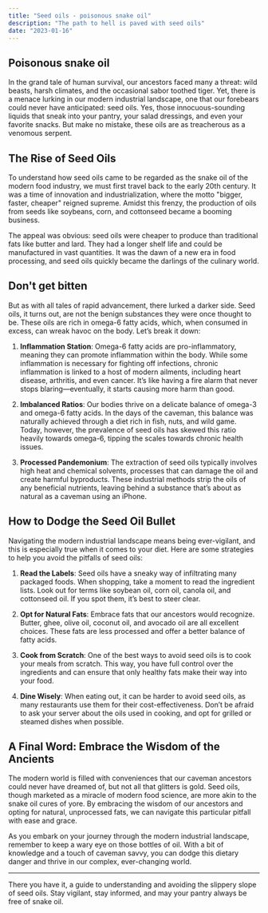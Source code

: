 ```yaml
---
title: "Seed oils - poisonous snake oil"
description: "The path to hell is paved with seed oils"
date: "2023-01-16"
---
```


##  Poisonous snake oil

In the grand tale of human survival, our ancestors faced many a threat: wild beasts, harsh climates, and the occasional sabor toothed tiger. Yet, there is a menace lurking in our modern industrial landscape, one that our forebears could never have anticipated: seed oils. Yes, those innocuous-sounding liquids that sneak into your pantry, your salad dressings, and even your favorite snacks. But make no mistake, these oils are as treacherous as a venomous serpent.

## The Rise of Seed Oils

To understand how seed oils came to be regarded as the snake oil of the modern food industry, we must first travel back to the early 20th century. It was a time of innovation and industrialization, where the motto "bigger, faster, cheaper" reigned supreme. Amidst this frenzy, the production of oils from seeds like soybeans, corn, and cottonseed became a booming business.

The appeal was obvious: seed oils were cheaper to produce than traditional fats like butter and lard. They had a longer shelf life and could be manufactured in vast quantities. It was the dawn of a new era in food processing, and seed oils quickly became the darlings of the culinary world.

## Don't get bitten

But as with all tales of rapid advancement, there lurked a darker side. Seed oils, it turns out, are not the benign substances they were once thought to be. These oils are rich in omega-6 fatty acids, which, when consumed in excess, can wreak havoc on the body. Let’s break it down:

1. **Inflammation Station**: Omega-6 fatty acids are pro-inflammatory, meaning they can promote inflammation within the body. While some inflammation is necessary for fighting off infections, chronic inflammation is linked to a host of modern ailments, including heart disease, arthritis, and even cancer. It’s like having a fire alarm that never stops blaring—eventually, it starts causing more harm than good.

2. **Imbalanced Ratios**: Our bodies thrive on a delicate balance of omega-3 and omega-6 fatty acids. In the days of the caveman, this balance was naturally achieved through a diet rich in fish, nuts, and wild game. Today, however, the prevalence of seed oils has skewed this ratio heavily towards omega-6, tipping the scales towards chronic health issues.

3. **Processed Pandemonium**: The extraction of seed oils typically involves high heat and chemical solvents, processes that can damage the oil and create harmful byproducts. These industrial methods strip the oils of any beneficial nutrients, leaving behind a substance that’s about as natural as a caveman using an iPhone.

## How to Dodge the Seed Oil Bullet

Navigating the modern industrial landscape means being ever-vigilant, and this is especially true when it comes to your diet. Here are some strategies to help you avoid the pitfalls of seed oils:

1. **Read the Labels**: Seed oils have a sneaky way of infiltrating many packaged foods. When shopping, take a moment to read the ingredient lists. Look out for terms like soybean oil, corn oil, canola oil, and cottonseed oil. If you spot them, it’s best to steer clear.

2. **Opt for Natural Fats**: Embrace fats that our ancestors would recognize. Butter, ghee, olive oil, coconut oil, and avocado oil are all excellent choices. These fats are less processed and offer a better balance of fatty acids.

3. **Cook from Scratch**: One of the best ways to avoid seed oils is to cook your meals from scratch. This way, you have full control over the ingredients and can ensure that only healthy fats make their way into your food.

4. **Dine Wisely**: When eating out, it can be harder to avoid seed oils, as many restaurants use them for their cost-effectiveness. Don’t be afraid to ask your server about the oils used in cooking, and opt for grilled or steamed dishes when possible.

## A Final Word: Embrace the Wisdom of the Ancients

The modern world is filled with conveniences that our caveman ancestors could never have dreamed of, but not all that glitters is gold. Seed oils, though marketed as a miracle of modern food science, are more akin to the snake oil cures of yore. By embracing the wisdom of our ancestors and opting for natural, unprocessed fats, we can navigate this particular pitfall with ease and grace.

As you embark on your journey through the modern industrial landscape, remember to keep a wary eye on those bottles of oil. With a bit of knowledge and a touch of caveman savvy, you can dodge this dietary danger and thrive in our complex, ever-changing world.

---

There you have it, a guide to understanding and avoiding the slippery slope of seed oils. Stay vigilant, stay informed, and may your pantry always be free of snake oil.